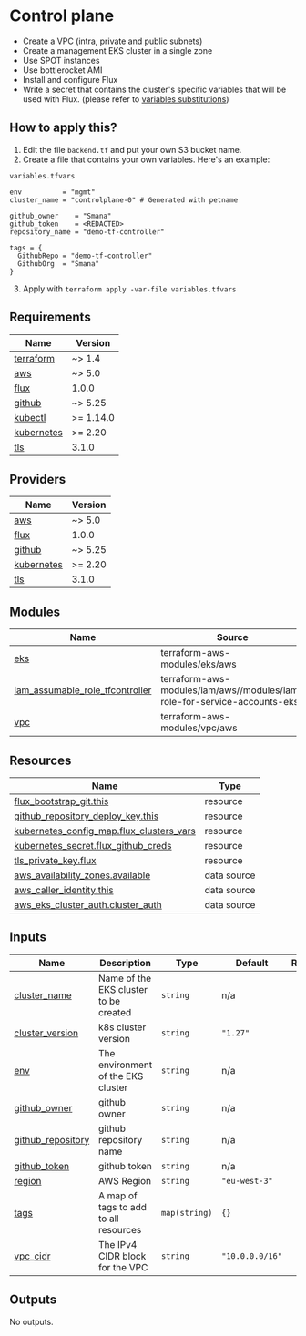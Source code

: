 # Control plane


* Create a VPC (intra, private and public subnets)
* Create a management EKS cluster in a single zone
* Use SPOT instances
* Use bottlerocket AMI
* Install and configure Flux
* Write a secret that contains the cluster's specific variables that will be used with Flux. (please refer to [variables substitutions](https://fluxcd.io/flux/components/kustomize/kustomization/#post-build-variable-substitution))

## How to apply this?

1. Edit the file `backend.tf` and put your own S3 bucket name.
2. Create a file that contains your own variables. Here's an example:

`variables.tfvars`

```hcl
env          = "mgmt"
cluster_name = "controlplane-0" # Generated with petname

github_owner    = "Smana"
github_token    = <REDACTED>
repository_name = "demo-tf-controller"

tags = {
  GithubRepo = "demo-tf-controller"
  GithubOrg  = "Smana"
}
```

3. Apply with `terraform apply -var-file variables.tfvars`


<!-- BEGINNING OF PRE-COMMIT-TERRAFORM DOCS HOOK -->
## Requirements

| Name | Version |
|------|---------|
| <a name="requirement_terraform"></a> [terraform](#requirement\_terraform) | ~> 1.4 |
| <a name="requirement_aws"></a> [aws](#requirement\_aws) | ~> 5.0 |
| <a name="requirement_flux"></a> [flux](#requirement\_flux) | 1.0.0 |
| <a name="requirement_github"></a> [github](#requirement\_github) | ~> 5.25 |
| <a name="requirement_kubectl"></a> [kubectl](#requirement\_kubectl) | >= 1.14.0 |
| <a name="requirement_kubernetes"></a> [kubernetes](#requirement\_kubernetes) | >= 2.20 |
| <a name="requirement_tls"></a> [tls](#requirement\_tls) | 3.1.0 |

## Providers

| Name | Version |
|------|---------|
| <a name="provider_aws"></a> [aws](#provider\_aws) | ~> 5.0 |
| <a name="provider_flux"></a> [flux](#provider\_flux) | 1.0.0 |
| <a name="provider_github"></a> [github](#provider\_github) | ~> 5.25 |
| <a name="provider_kubernetes"></a> [kubernetes](#provider\_kubernetes) | >= 2.20 |
| <a name="provider_tls"></a> [tls](#provider\_tls) | 3.1.0 |

## Modules

| Name | Source | Version |
|------|--------|---------|
| <a name="module_eks"></a> [eks](#module\_eks) | terraform-aws-modules/eks/aws | ~> 19.4 |
| <a name="module_iam_assumable_role_tfcontroller"></a> [iam\_assumable\_role\_tfcontroller](#module\_iam\_assumable\_role\_tfcontroller) | terraform-aws-modules/iam/aws//modules/iam-role-for-service-accounts-eks | 5.21.0 |
| <a name="module_vpc"></a> [vpc](#module\_vpc) | terraform-aws-modules/vpc/aws | ~> 4.0 |

## Resources

| Name | Type |
|------|------|
| [flux_bootstrap_git.this](https://registry.terraform.io/providers/fluxcd/flux/1.0.0/docs/resources/bootstrap_git) | resource |
| [github_repository_deploy_key.this](https://registry.terraform.io/providers/integrations/github/latest/docs/resources/repository_deploy_key) | resource |
| [kubernetes_config_map.flux_clusters_vars](https://registry.terraform.io/providers/hashicorp/kubernetes/latest/docs/resources/config_map) | resource |
| [kubernetes_secret.flux_github_creds](https://registry.terraform.io/providers/hashicorp/kubernetes/latest/docs/resources/secret) | resource |
| [tls_private_key.flux](https://registry.terraform.io/providers/hashicorp/tls/3.1.0/docs/resources/private_key) | resource |
| [aws_availability_zones.available](https://registry.terraform.io/providers/hashicorp/aws/latest/docs/data-sources/availability_zones) | data source |
| [aws_caller_identity.this](https://registry.terraform.io/providers/hashicorp/aws/latest/docs/data-sources/caller_identity) | data source |
| [aws_eks_cluster_auth.cluster_auth](https://registry.terraform.io/providers/hashicorp/aws/latest/docs/data-sources/eks_cluster_auth) | data source |

## Inputs

| Name | Description | Type | Default | Required |
|------|-------------|------|---------|:--------:|
| <a name="input_cluster_name"></a> [cluster\_name](#input\_cluster\_name) | Name of the EKS cluster to be created | `string` | n/a | yes |
| <a name="input_cluster_version"></a> [cluster\_version](#input\_cluster\_version) | k8s cluster version | `string` | `"1.27"` | no |
| <a name="input_env"></a> [env](#input\_env) | The environment of the EKS cluster | `string` | n/a | yes |
| <a name="input_github_owner"></a> [github\_owner](#input\_github\_owner) | github owner | `string` | n/a | yes |
| <a name="input_github_repository"></a> [github\_repository](#input\_github\_repository) | github repository name | `string` | n/a | yes |
| <a name="input_github_token"></a> [github\_token](#input\_github\_token) | github token | `string` | n/a | yes |
| <a name="input_region"></a> [region](#input\_region) | AWS Region | `string` | `"eu-west-3"` | no |
| <a name="input_tags"></a> [tags](#input\_tags) | A map of tags to add to all resources | `map(string)` | `{}` | no |
| <a name="input_vpc_cidr"></a> [vpc\_cidr](#input\_vpc\_cidr) | The IPv4 CIDR block for the VPC | `string` | `"10.0.0.0/16"` | no |

## Outputs

No outputs.
<!-- END OF PRE-COMMIT-TERRAFORM DOCS HOOK -->
